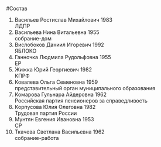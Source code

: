 #Состав
1. Васильев Ростислав Михайлович 1983   
    ЛДПР
2. Васильева Нина Витальевна 1955   
    собрание-дом
3. Вислобоков Даниил Игоревич 1992   
    ЯБЛОКО
4. Ганночка Людмила Рудольфовна 1955   
    ЕР
5. Жижка Юрий Георгиевич 1982   
    КПРФ
6. Ковалева Ольга Семеновна 1959   
    представительный орган муниципального образования
7. Комарова Гульнара Айдеровна 1962   
    Российская партия пенсионеров за справедливость
8. Корпусова Юлия Олеговна 1982   
    Трудовая партия России
9. Мунтян Евгения Ивановна 1953   
    СР
10. Ткачева Светлана Васильевна 1962   
    собрание-работа

